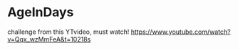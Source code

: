 # AgeInDays
challenge from this YTvideo, must watch!
https://www.youtube.com/watch?v=Qqx_wzMmFeA&t=10218s
